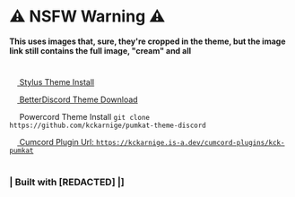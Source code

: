 # ⚠ NSFW Warning ⚠

**This uses images that, sure, they're cropped in the theme, but the image link still contains the full image, "cream" and all**

<h1></h1>

[<img src="https://kckarnige.github.io/res/stylus_icon.svg" height="14px" width="14px"> Stylus Theme Install](https://raw.githubusercontent.com/kckarnige/pumkat-theme-discord/master/index.user.css)

[<img src="https://kckarnige.github.io/res/bd_icon.svg" height="14px" width="14px"> BetterDiscord Theme Download](https://betterdiscord.net/ghdl/?url=https://raw.githubusercontent.com/kckarnige/pumkat-theme-discord/master/kck-pumkat.theme.css)

<img src="https://kckarnige.github.io/res/powercord.svg" height="14px" width="14px"> Powercord Theme Install ```git clone https://github.com/kckarnige/pumkat-theme-discord```

[<img src="https://user-images.githubusercontent.com/32397453/141385369-857e575a-8b8e-46ac-a3f7-4885a52fe372.png" height="14px" width="14px"> Cumcord Plugin Url: `https://kckarnige.is-a.dev/cumcord-plugins/kck-pumkat`](https://kckarnige.is-a.dev/cumcord-plugins/kck-pumkat)

<h1></h1>

### | Built with [REDACTED] |]
